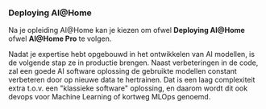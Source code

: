 ### Deploying AI@Home

Na je opleiding AI@Home kan je kiezen om ofwel **Deploying AI@Home** ofwel **AI@Home Pro** te volgen.

Nadat je expertise hebt opgebouwd in het ontwikkelen van AI modellen, is de volgende stap ze in productie brengen. Naast verbeteringen in de code, zal een goede AI software oplossing de gebruikte modellen constant verbeteren door op nieuwe data te hertrainen. Dat is een laag complexiteit extra t.o.v. een "klassieke software" oplossing, en daarom wordt dit ook devops voor Machine Learning of kortweg MLOps genoemd. 
